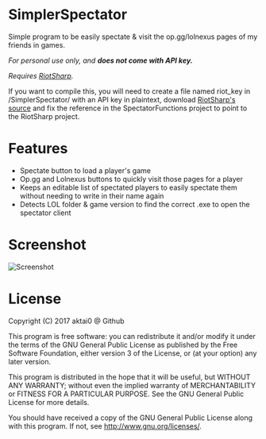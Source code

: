 # SimplerSpectator

Simple program to be easily spectate & visit the op.gg/lolnexus pages of my friends in games.

_For personal use only, and __does not come with API key.___

_Requires [RiotSharp](https://github.com/BenFradet/RiotSharp)._

If you want to compile this, you will need to create a file named riot_key in /SimplerSpectator/ with an API key in plaintext, download [RiotSharp's source](https://github.com/BenFradet/RiotSharp) and fix the reference in the SpectatorFunctions project to point to the RiotSharp project.

# Features
- Spectate button to load a player's game
- Op.gg and Lolnexus buttons to quickly visit those pages for a player
- Keeps an editable list of spectated players to easily spectate them without needing to write in their name again
- Detects LOL folder & game version to find the correct .exe to open the spectator client

# Screenshot
 ![Screenshot](http://i.imgur.com/C51UsO1.png)

# License
Copyright (C) 2017 aktai0 @ Github

This program is free software: you can redistribute it and/or modify it under the terms of the GNU General Public License as published by the Free Software Foundation, either version 3 of the License, or (at your option) any later version.

This program is distributed in the hope that it will be useful, but WITHOUT ANY WARRANTY; without even the implied warranty of MERCHANTABILITY or FITNESS FOR A PARTICULAR PURPOSE. See the GNU General Public License for more details.

You should have received a copy of the GNU General Public License along with this program. If not, see <http://www.gnu.org/licenses/>.
